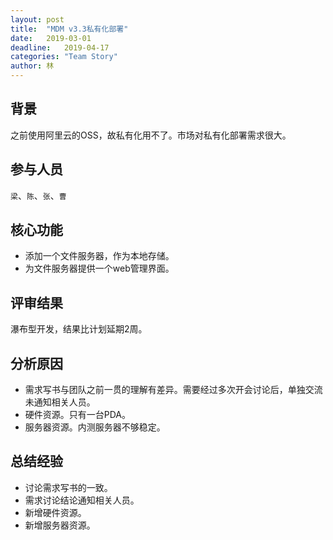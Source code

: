 ```yaml
---
layout: post
title:  "MDM v3.3私有化部署"
date:   2019-03-01
deadline:   2019-04-17
categories: "Team Story"
author: 林
---
```

## 背景
之前使用阿里云的OSS，故私有化用不了。市场对私有化部署需求很大。

## 参与人员
`梁`、`陈`、`张`、`曹`

## 核心功能
- 添加一个文件服务器，作为本地存储。
- 为文件服务器提供一个web管理界面。

## 评审结果
瀑布型开发，结果比计划延期2周。

## 分析原因
- 需求写书与团队之前一贯的理解有差异。需要经过多次开会讨论后，单独交流未通知相关人员。
- 硬件资源。只有一台PDA。
- 服务器资源。内测服务器不够稳定。

## 总结经验
- 讨论需求写书的一致。
- 需求讨论结论通知相关人员。
- 新增硬件资源。
- 新增服务器资源。
